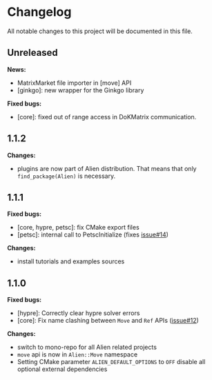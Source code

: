 # Changelog

All notable changes to this project will be documented in this file.

## Unreleased

**News:**

- MatrixMarket file importer in \[move\] API
- \[ginkgo\]: new wrapper for the Ginkgo library

**Fixed bugs:**

- \[core\]: fixed out of range access in DoKMatrix communication.

## 1.1.2

**Changes:**

- plugins are now part of Alien distribution. That means that only `find_package(Alien)` is necessary.

## 1.1.1

**Fixed bugs:**

- \[core, hypre, petsc\]: fix CMake export files
- \[petsc\]: internal call to PetscInitialize (fixes [issue#14](https://github.com/arcaneframework/alien/issues/14))

**Changes:**

- install tutorials and examples sources

## 1.1.0

**Fixed bugs:**

- \[hypre\]: Correctly clear hypre solver errors
- \[core\]: Fix name clashing between `Move` and `Ref`
  APIs ([issue#12](https://github.com/arcaneframework/alien/issues/12))

**Changes:**

- switch to mono-repo for all Alien related projects
- `move` api is now in `Alien::Move` namespace
- Setting CMake parameter `ALIEN_DEFAULT_OPTIONS` to `OFF` disable all optional external dependencies
